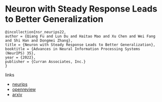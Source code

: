 # Neuron with Steady Response Leads to Better Generalization

```
@incollection{nsr_neurips22,
author = {Qiang Fu and Lun Du and Haitao Mao and Xu Chen and Wei Fang and Shi Han and Dongmei Zhang},
title = {Neuron with Steady Response Leads to Better Generalization},
booktitle = {Advances in Neural Information Processing Systems (NeurIPS) 35},
year = {2022},
publisher = {Curran Associates, Inc.}
}
```

links
- [neurips](https://nips.cc/Conferences/2022/Schedule?showEvent=54444)
- [openreview](https://openreview.net/forum?id=9YQPaqVZKP)
- [arxiv](https://arxiv.org/abs/2111.15414)
